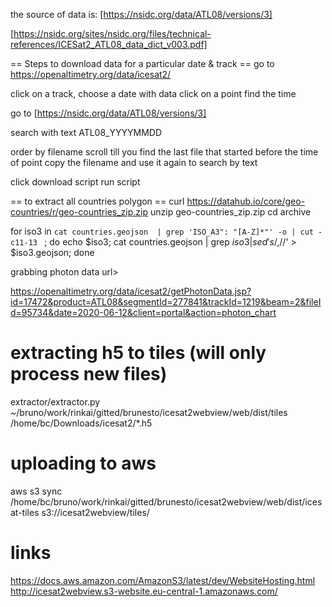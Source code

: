 

the source of data is:
[https://nsidc.org/data/ATL08/versions/3]

[https://nsidc.org/sites/nsidc.org/files/technical-references/ICESat2_ATL08_data_dict_v003.pdf]




== Steps to download data for a particular date & track ==
go to
https://openaltimetry.org/data/icesat2/

click on a track, choose a date with data
click on a point find the time

go to [https://nsidc.org/data/ATL08/versions/3]

search with text
ATL08_YYYYMMDD

order by filename
scroll till you find the last file that started before the time of point
copy the filename and use it again to search by text 

click download script
run script

== to extract all countries polygon ==
curl https://datahub.io/core/geo-countries/r/geo-countries_zip.zip
unzip geo-countries_zip.zip
cd archive

for iso3 in `cat countries.geojson  | grep 'ISO_A3": "[A-Z]*"' -o | cut -c11-13 ` ; do echo $iso3; cat countries.geojson  | grep $iso3 | sed 's/,$//' > $iso3.geojson; done


grabbing photon data url>

https://openaltimetry.org/data/icesat2/getPhotonData.jsp?id=17472&product=ATL08&segmentId=277841&trackId=1219&beam=2&fileId=95734&date=2020-06-12&client=portal&action=photon_chart

 

# extracting h5 to tiles (will only process new files)
extractor/extractor.py ~/bruno/work/rinkai/gitted/brunesto/icesat2webview/web/dist/tiles  /home/bc/Downloads/icesat2/*.h5


# uploading to aws
aws s3 sync /home/bc/bruno/work/rinkai/gitted/brunesto/icesat2webview/web/dist/icesat-tiles s3://icesat2webview/tiles/


# links
https://docs.aws.amazon.com/AmazonS3/latest/dev/WebsiteHosting.html
http://icesat2webview.s3-website.eu-central-1.amazonaws.com/
